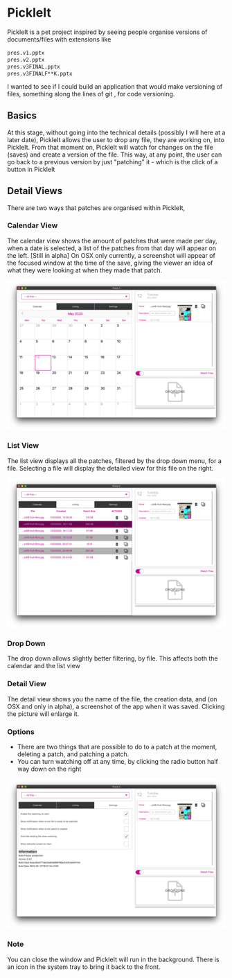 # PickleIt

PickleIt is a pet project inspired by seeing people organise versions of documents/files with extensions like

```
pres.v1.pptx
pres.v2.pptx
pres.v3FINAL.pptx
pres.v3FINALF**K.pptx
```

I wanted to see if I could build an application that would make versioning of files, something along the lines of git
, for code versioning.

## Basics
At this stage, without going into the technical details (possibly I will here at a later date), PickleIt allows the
 user to drop any file, they are working on, into PickleIt. From that moment on, PickleIt will watch for changes on
  the file (saves) and create a version of the file. This way, at any point, the user can go back to a previous
   version by just "patching" it - which is the click of a button in PickleIt
   

## Detail Views

There are two ways that patches are organised within PickleIt, 

### Calendar View

The calendar view shows the amount of patches that were made per day, when a date is selected, a list of the patches
 from that day will appear on the left. [Still in alpha] On OSX only currently, a screenshot will appear of the
  focused window at the time of the save, giving the viewer an idea of what they were looking at when they made that
   patch.
   
  ![](/images/calendar.png)
   
### List View

The list view displays all the patches, filtered by the drop down menu, for a file. Selecting a file will display the
 detailed view for this file on the right.
 
 ![](/images/listview.png)
 
### Drop Down

The drop down allows slightly better filtering, by file. This affects both the calendar and the list view

### Detail View

The detail view shows you the name of the file, the creation data, and (on OSX and only in alpha), a screenshot of
 the app when it was saved. Clicking the picture will enlarge it.
 
### Options

* There are two things that are possible to do to a patch at the moment, deleting a patch, and patching a patch. 
* You can turn watching off at any time, by clicking the radio button half way down on the right

![](/images/settings.png)


### Note

You can close the window and PickleIt will run in the background. There is an icon in the system tray to bring it
 back to the front.

